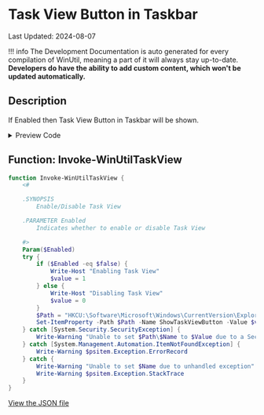 # Task View Button in Taskbar

Last Updated: 2024-08-07


!!! info
     The Development Documentation is auto generated for every compilation of WinUtil, meaning a part of it will always stay up-to-date. **Developers do have the ability to add custom content, which won't be updated automatically.**
## Description

If Enabled then Task View Button in Taskbar will be shown.

<!-- BEGIN CUSTOM CONTENT -->

<!-- END CUSTOM CONTENT -->

<details>
<summary>Preview Code</summary>

```json
{
  "Content": "Task View Button in Taskbar",
  "Description": "If Enabled then Task View Button in Taskbar will be shown.",
  "category": "Customize Preferences",
  "panel": "2",
  "Order": "a203_",
  "Type": "Toggle",
  "link": "https://christitustech.github.io/winutil/dev/tweaks/Customize-Preferences/TaskView"
}
```

</details>

## Function: Invoke-WinUtilTaskView

```powershell
function Invoke-WinUtilTaskView {
    <#

    .SYNOPSIS
        Enable/Disable Task View

    .PARAMETER Enabled
        Indicates whether to enable or disable Task View

    #>
    Param($Enabled)
    try {
        if ($Enabled -eq $false) {
            Write-Host "Enabling Task View"
            $value = 1
        } else {
            Write-Host "Disabling Task View"
            $value = 0
        }
        $Path = "HKCU:\Software\Microsoft\Windows\CurrentVersion\Explorer\Advanced"
        Set-ItemProperty -Path $Path -Name ShowTaskViewButton -Value $value
    } catch [System.Security.SecurityException] {
        Write-Warning "Unable to set $Path\$Name to $Value due to a Security Exception"
    } catch [System.Management.Automation.ItemNotFoundException] {
        Write-Warning $psitem.Exception.ErrorRecord
    } catch {
        Write-Warning "Unable to set $Name due to unhandled exception"
        Write-Warning $psitem.Exception.StackTrace
    }
}

```


<!-- BEGIN SECOND CUSTOM CONTENT -->

<!-- END SECOND CUSTOM CONTENT -->


[View the JSON file](https://github.com/Compourri/essentials/tree/main/config/tweaks.json)

